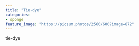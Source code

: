 ```yaml
---
title: "Tie-dye"
categories:
- sponge
feature_image: "https://picsum.photos/2560/600?image=872"
---
```


tie-dye